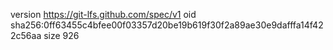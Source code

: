 version https://git-lfs.github.com/spec/v1
oid sha256:0ff63455c4bfee00f03357d20be19b619f30f2a89ae30e9dafffa14f422c56aa
size 926
